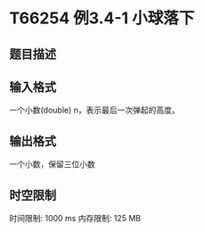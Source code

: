 # T66254 例3.4-1 小球落下

## 题目描述



## 输入格式

一个小数(double) n，表示最后一次弹起的高度。

## 输出格式

一个小数，保留三位小数

## 时空限制

时间限制: 1000 ms
内存限制: 125 MB
